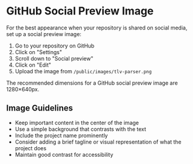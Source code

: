 # GitHub Social Preview Image

For the best appearance when your repository is shared on social media, set up a social preview image:

1. Go to your repository on GitHub
2. Click on "Settings"
3. Scroll down to "Social preview"
4. Click on "Edit"
5. Upload the image from `/public/images/tlv-parser.png`

The recommended dimensions for a GitHub social preview image are 1280×640px.

## Image Guidelines

- Keep important content in the center of the image
- Use a simple background that contrasts with the text
- Include the project name prominently
- Consider adding a brief tagline or visual representation of what the project does
- Maintain good contrast for accessibility 